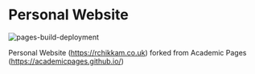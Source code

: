 
# Personal Website

![pages-build-deployment](https://github.com/chikro1/Personal-Website/actions/workflows/pages/pages-build-deployment/badge.svg)

Personal Website (https://rchikkam.co.uk) forked from Academic Pages (https://academicpages.github.io/)
